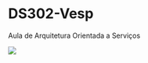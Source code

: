 # DS302-Vesp
Aula de Arquitetura Orientada a Serviços

<img src = "https://forthebadge.com/images/badges/made-with-javascript.svg">
